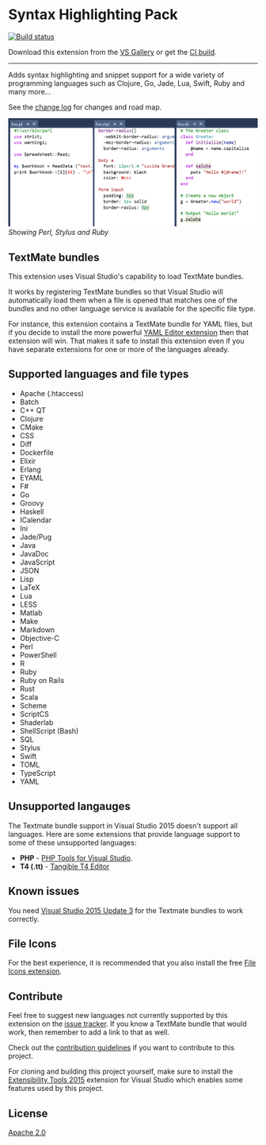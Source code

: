 # Syntax Highlighting Pack

[![Build status](https://ci.appveyor.com/api/projects/status/qpd0qtdvpsnmygy0?svg=true)](https://ci.appveyor.com/project/madskristensen/textmatebundleinstaller)

Download this extension from the [VS Gallery](https://visualstudiogallery.msdn.microsoft.com/d92fd742-bab3-4314-b866-50b871d679ee)
or get the [CI build](http://vsixgallery.com/extension/4773ce75-6f30-4269-9557-1f7c30a47be2/).

---------------------------------------

Adds syntax highlighting and snippet support for a wide variety of
programming languages such as Clojure, Go, Jade, Lua, Swift, Ruby and
many more...

See the [change log](CHANGELOG.md) for changes and road map.

![Documents](art/documents.png)  
*Showing Perl, Stylus and Ruby*

## TextMate bundles
This extension uses Visual Studio's capability to load TextMate bundles.

It works by registering TextMate bundles so that Visual Studio will
automatically load them when a file is opened that matches one of the
bundles and no other language service is available for the specific
file type.

For instance, this extension contains a TextMate bundle for YAML files,
but if you decide to install the more powerful
[YAML Editor extension](https://visualstudiogallery.msdn.microsoft.com/34423c06-f756-4721-8394-bc3d23b91ca7)
then that extension will win. That makes it safe to install this
extension even if you have separate extensions for one or more of the
languages already.

## Supported languages and file types

- Apache (.htaccess)
- Batch
- C++ QT
- Clojure
- CMake
- CSS
- Diff
- Dockerfile
- Elixir
- Erlang
- EYAML
- F#
- Go
- Groovy
- Haskell
- ICalendar
- Ini
- Jade/Pug
- Java
- JavaDoc
- JavaScript
- JSON
- Lisp
- LaTeX
- Lua
- LESS
- Matlab
- Make
- Markdown
- Objective-C
- Perl
- PowerShell
- R
- Ruby
- Ruby on Rails
- Rust
- Scala
- Scheme
- ScriptCS
- Shaderlab
- ShellScript (Bash)
- SQL
- Stylus
- Swift
- TOML
- TypeScript
- YAML

## Unsupported langauges
The Textmate bundle support in Visual Studio 2015 doesn't support all languages. Here are some extensions that provide language support to some of these unsupported languages:

- **PHP** - [PHP Tools for Visual Studio](https://visualstudiogallery.msdn.microsoft.com/6eb51f05-ef01-4513-ac83-4c5f50c95fb5).
- **T4 (.tt)** - [Tangible T4 Editor](https://visualstudiogallery.msdn.microsoft.com/784cf592-b797-4d4d-ad33-331fcf63faad)

## Known issues
You need [Visual Studio 2015 Update 3](https://www.visualstudio.com/en-us/news/releasenotes/vs2015-update3-vs) for the Textmate bundles to work correctly. 

## File Icons
For the best experience, it is recommended that you also install the
free 
[File Icons extension](https://visualstudiogallery.msdn.microsoft.com/5e1762e8-a88b-417c-8467-6a65d771cc4e).

## Contribute
Feel free to suggest new languages not currently supported by this
extension on the
[issue tracker](https://github.com/madskristensen/TextmateBundleInstaller/issues).
If you know a TextMate bundle that would work, then remember to add a
link to that as well.

Check out the [contribution guidelines](.github/CONTRIBUTING.md)
if you want to contribute to this project.

For cloning and building this project yourself, make sure
to install the
[Extensibility Tools 2015](https://visualstudiogallery.msdn.microsoft.com/ab39a092-1343-46e2-b0f1-6a3f91155aa6)
extension for Visual Studio which enables some features
used by this project.

## License
[Apache 2.0](LICENSE)